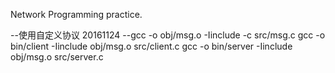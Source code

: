 Network Programming practice.

--使用自定义协议 20161124
--gcc -o obj/msg.o -Iinclude -c src/msg.c 
  gcc -o bin/client -Iinclude obj/msg.o src/client.c
  gcc -o bin/server -Iinclude obj/msg.o src/server.c
